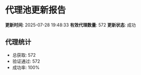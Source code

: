 # 代理池更新报告

**更新时间**: 2025-07-28 19:48:33
**有效代理数量**: 572
**更新状态**:  成功

## 代理统计
- 总获取: 572
- 验证通过: 572
- 成功率: 100%
